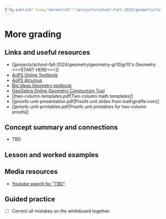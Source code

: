 ```yaml
---
{"dg-publish":true,"permalink":"/projects/school-fall-2024/geometry/lessons/grading-geometry/"}
---
```



#  More grading

## Links and useful resources 

- [[projects/school-fall-2024/geometry/geometry-gr10\|gr10's Geometry >>>START HERE<<<]]
- [AoPS Online Textbook](https://artofproblemsolving.com/ebooks/intro-geometry-ebook/c0toc)
- [AoPS Alcumus](https://artofproblemsolving.com/teacher/students)
- [Big Ideas Geometry textbook](https://bim.easyaccessmaterials.com/?level=12)
- [GeoGebra Online Geometry Constuction Tool](https://www.geogebra.org/geometry?lang=en/)
- [[two-column-templates.pdf|Two-column math templates]]
- [[proofs-unit-presentation.pdf|Proofs unit slides from mathgiraffe.com]]
- [[proofs-unit-printables.pdf|Proofs unit printables for two-column proofs]]



## Concept summary and connections


- TBD 

## Lesson and worked examples



## Media resources

- [Youtube search for "TBD"](https://www.youtube.com/results?search_query=TBD) 

## Guided practice


- [ ] Correct all mistakes on the whiteboard together.  


